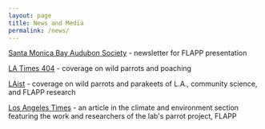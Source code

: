 ```yaml
---
layout: page
title: News and Media
permalink: /news/
---
```


[Santa Monica Bay Audubon Society](https://smbasblog.com/2024/05/08/zoom-recording-red-and-lilac-crowned-parrots-in-socal-with-brenda-ramirez/) - newsletter for FLAPP presentation

[LA Times 404](https://www.instagram.com/reel/DEX8DOsSQNf/?utm_source=ig_web_copy_link) - coverage on wild parrots and poaching

[LAist](https://laist.com/news/climate-environment/scientists-studying-boisterous-parrots-los-angeles) - coverage on wild parrots and parakeets of L.A., community science, and FLAPP research

[Los Angeles Times](https://www.latimes.com/environment/story/2024-03-03/feral-mexican-parrots-thrive-on-exotic-l-a-landscaping) - an article in the climate and environment section featuring the work and researchers of the lab's parrot project, FLAPP
